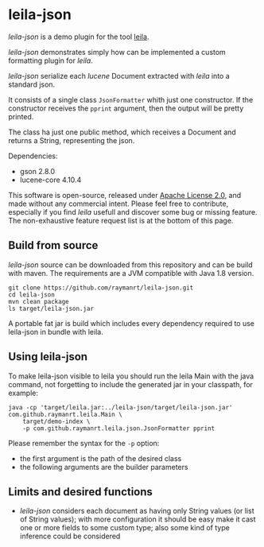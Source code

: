 leila-json
==========

*leila-json* is a demo plugin for the tool [leila](https://github.com/raymanrt/leila).

*leila-json* demonstrates simply how can be implemented a custom formatting plugin for *leila*.

*leila-json* serialize each *lucene* Document extracted with *leila* into a standard json.

It consists of a single class `JsonFormatter` whith just one constructor. If the constructor receives the `pprint`
argument, then the output will be pretty printed.

The class ha just one public method, which receives a Document and returns a String, representing the json.

Dependencies:
* gson 2.8.0
* lucene-core 4.10.4

This software is open-source, released under [Apache License 2.0](https://www.apache.org/licenses/LICENSE-2.0),
and made without any commercial intent. Please feel free to contribute, especially if you find *leila* usefull and
discover some bug or missing feature.
The non-exhaustive feature request list is at the bottom of this page.

Build from source
-----------------

*leila-json* source can be downloaded from this repository and can be build with maven. The requirements are a JVM compatible
with Java 1.8 version.

```
git clone https://github.com/raymanrt/leila-json.git
cd leila-json
mvn clean package
ls target/leila-json.jar
```

A portable fat jar is build which includes every dependency required to use leila-json in bundle with leila.

Using leila-json
----------------

To make leila-json visible to leila you should run the leila Main with the java command, not forgetting to include the
generated jar in your classpath, for example:
```
java -cp 'target/leila.jar:../leila-json/target/leila-json.jar' com.github.raymanrt.leila.Main \
    target/demo-index \
    -p com.github.raymanrt.leila.json.JsonFormatter pprint
```

Please remember the syntax for the `-p` option:
* the first argument is the path of the desired class
* the following arguments are the builder parameters

Limits and desired functions
----------------------------

* *leila-json* considers each document as having only String values (or list of String values);
with more configuration it should be easy make it cast one or more fields to some custom type;
also some kind of type inference could be considered